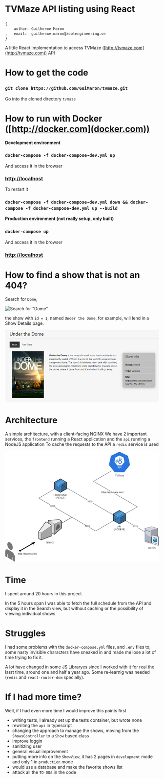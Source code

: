 #   TVMaze API listing using React

### 
    {
        author: Guilherme Maron
    ,   email:  guilherme.maron@zoolengineering.se
    }

A little React implementation to access TVMaze ([http://tvmaze.com](http://tvmaze.com)) API



# How to get the code

### `git clone https://github.com/GuiMaron/tvmaze.git`

Go into the cloned directory `tvmaze`



# How to run with Docker ([http://docker.com](docker.com))

**Development environment**

###  `docker-compose -f docker-compose-dev.yml up`

And access it in the browser
### [http://localhost](http://localhost)

To restart it

###  `docker-compose -f docker-compose-dev.yml down && docker-compose -f docker-compose-dev.yml up --build`

**Production environment (not really setup, only built)**

###  `docker-compose up`

And access it in the browser
### [http://localhost](http://localhost)



#   How to find a show that is not an 404?

Search for `Dome`, 

![Search for "Dome"](DomeSearch.png "Search for \"Dome\"")

the show with `id = 1`, named `Under the Dome`, for example, will lend in a Show Details page.

![Details for Under the Dome](ShowPage.png "Details for Under the Dome")



#   Architecture

A simple architecture, with a client-facing NGINX
We have 2 important services, the `frontend` running a React application and the `api` running a NodeJS application
To cache the requests to the API a `redis` service is used

![Architecture](architecture.jpg "Architecture")



#   Time

I spent around 20 hours in this project

In the 5 hours span I was able to fetch the full schedule from the API and display it in the Search view, but without 
caching or the possibility of viewing individual shows.



#   Struggles
I had some problems with the `docker-compose.yml` files, and `.env` files to, some nasty invisible characters have sneaked in and made me lose a lot of time trying to fix it.

A lot have changed in some JS Libraryes since I worked with it for real the lasrt time, around one and half a year ago. 
Some re-learnig was needed (`redis` and `react-router-dom` specially).





#   If I had more time?
Well, if I had even more time I would improve this points first

-   writing tests, I already set up the tests container, but wrote none
-   rewriting the `api` in typescript
-   changing the approach to manage the shows, moving from the `ShowsController` to a `Show` based class
-   improve loggin
-   sanitizing user
-   general visual improvement
-   putting more info on the `ShowView`, it has 2 pages in `development` mode and only 1 in `production` mode
-   would use a database and make the favorite shows list
-   attack all the `TO-DO`s in the code
